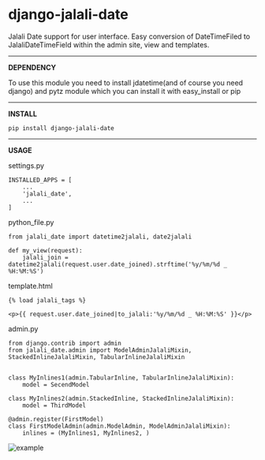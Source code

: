 # django-jalali-date
Jalali Date support for user interface. Easy conversion of DateTimeFiled to JalaliDateTimeField within the admin site, view and templates.
 
----------
**DEPENDENCY**

To use this module you need to install jdatetime(and of course you need django) and pytz module which you can install it with easy_install or pip

----------
**INSTALL**

    pip install django-jalali-date   

----------
**USAGE**

settings.py

    INSTALLED_APPS = [
	    ...
	    'jalali_date',
	    ...
	]


python_file.py

    from jalali_date import datetime2jalali, date2jalali
    
    def my_view(request):
        jalali_join = datetime2jalali(request.user.date_joined).strftime('%y/%m/%d _ %H:%M:%S')
   
template.html
    
    {% load jalali_tags %}
    
    <p>{{ request.user.date_joined|to_jalali:'%y/%m/%d _ %H:%M:%S' }}</p>


admin.py

	from django.contrib import admin
	from jalali_date.admin import ModelAdminJalaliMixin, StackedInlineJalaliMixin, TabularInlineJalaliMixin
	
    
    class MyInlines1(admin.TabularInline, TabularInlineJalaliMixin):
	    model = SecendModel
    
    class MyInlines2(admin.StackedInline, StackedInlineJalaliMixin):
	    model = ThirdModel
	
	@admin.register(FirstModel)
	class FirstModelAdmin(admin.ModelAdmin, ModelAdminJalaliMixin):
		inlines = (MyInlines1, MyInlines2, )    

![example](http://bayanbox.ir/view/2877111068605695571/Screenshot-from-2016-07-26-01-37-07.png)
